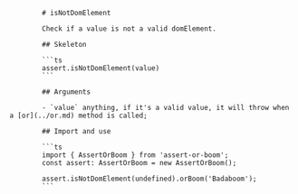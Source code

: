             # isNotDomElement

            Check if a value is not a valid domElement.

            ## Skeleton

            ```ts
            assert.isNotDomElement(value)
            ```

            ## Arguments

            - `value` anything, if it's a valid value, it will throw when a [or](../or.md) method is called;

            ## Import and use

            ```ts
            import { AssertOrBoom } from 'assert-or-boom';
            const assert: AssertOrBoom = new AssertOrBoom();

            assert.isNotDomElement(undefined).orBoom('Badaboom');
            ```
